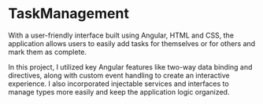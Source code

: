 # TaskManagement

With a user-friendly interface built using Angular, HTML and CSS, the application allows users to easily add tasks for themselves or for others and mark them as complete.

In this project, I utilized key Angular features like two-way data binding and directives, along with custom event handling to create an interactive experience. I also incorporated injectable services and interfaces to manage types more easily and keep the application logic organized.
